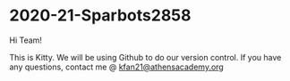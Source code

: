 # 2020-21-Sparbots2858

Hi Team! 

This is Kitty. We will be using Github to do our version control. If you have any questions, contact me @ kfan21@athensacademy.org
